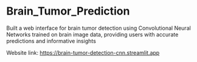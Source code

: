 # Brain_Tumor_Prediction
Built a web interface for brain tumor detection using Convolutional Neural Networks trained on brain image data, providing users with accurate predictions and informative insights

Website link: https://brain-tumor-detection-cnn.streamlit.app
